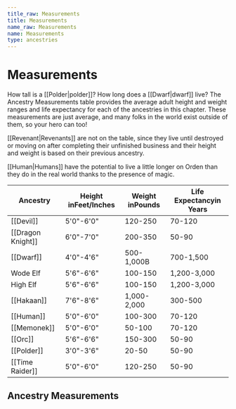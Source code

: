 ```yaml
---
title_raw: Measurements
title: Measurements
name_raw: Measurements
name: Measurements
type: ancestries
---
```


# Measurements

How tall is a [[Polder|polder]]? How long does a [[Dwarf|dwarf]] live? The Ancestry Measurements table provides the average adult height and weight ranges and life expectancy for each of the ancestries in this chapter. These measurements are just average, and many folks in the world exist outside of them, so your hero can too!

[[Revenant|Revenants]] are not on the table, since they live until destroyed or moving on after completing their unfinished business and their height and weight is based on their previous ancestry.

[[Human|Humans]] have the potential to live a little longer on Orden than they do in the real world thanks to the presence of magic.

| Ancestry          | Height inFeet/Inches | Weight inPounds | Life Expectancyin Years |
| ----------------- | -------------------- | --------------- | ----------------------- |
| [[Devil]]         | 5'0"-6'0"            | 120-250         | 70-120                  |
| [[Dragon Knight]] | 6'0"-7'0"            | 200-350         | 50-90                   |
| [[Dwarf]]         | 4'0"-4'6"            | 500-1,000B      | 700-1,500               |
| Wode Elf          | 5'6"-6'6"            | 100-150         | 1,200-3,000             |
| High Elf          | 5'6"-6'6"            | 100-150         | 1,200-3,000             |
| [[Hakaan]]        | 7'6"-8'6"            | 1,000-2,000     | 300-500                 |
| [[Human]]         | 5'0"-6'0"            | 100-300         | 70-120                  |
| [[Memonek]]       | 5'0"-6'0"            | 50-100          | 70-120                  |
| [[Orc]]           | 5'6"-6'6"            | 150-300         | 50-90                   |
| [[Polder]]        | 3'0"-3'6"            | 20-50           | 50-90                   |
| [[Time Raider]]   | 5'0"-6'0"            | 120-250         | 50-90                   |

## Ancestry Measurements

